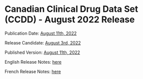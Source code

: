 # Canadian Clinical Drug Data Set (CCDD) - August 2022 Release

Publication Date: [August 11th, 2022](https://tgateway.infoway-inforoute.ca/ccdd.html?id=2.16.840.1.113883.2.20.6.1&versionid=20220811)

Release Candidate: [August 3rd, 2022](https://github.com/hres/formulary/tree/folder_reorg/releases/20220803)

Published Version: [August 11th, 2022](https://tgateway.infoway-inforoute.ca/ccdd.html?id=2.16.840.1.113883.2.20.6.1&versionid=20220811)

English Release Notes: [here](https://infoscribe.infoway-inforoute.ca/display/CCDD/20220811)

French Release Notes: [here](https://infoscribe.infoway-inforoute.ca/display/RCM/20220811)